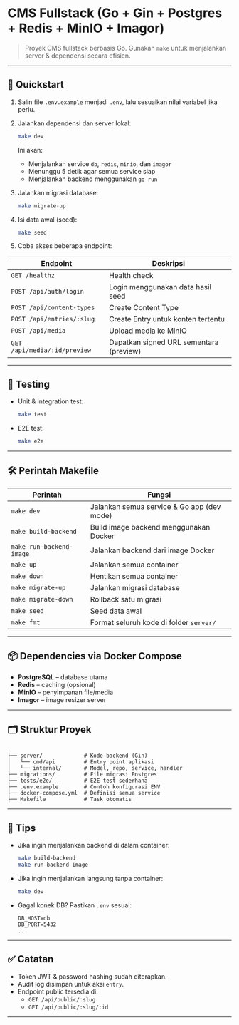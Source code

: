 # CMS Fullstack (Go + Gin + Postgres + Redis + MinIO + Imagor)

> Proyek CMS fullstack berbasis Go. Gunakan `make` untuk menjalankan server & dependensi secara efisien.

---

## 🚀 Quickstart

1. Salin file `.env.example` menjadi `.env`, lalu sesuaikan nilai variabel jika perlu.
2. Jalankan dependensi dan server lokal:
   ```bash
   make dev
   ```
   Ini akan:
   - Menjalankan service `db`, `redis`, `minio`, dan `imagor`
   - Menunggu 5 detik agar semua service siap
   - Menjalankan backend menggunakan `go run`

3. Jalankan migrasi database:
   ```bash
   make migrate-up
   ```

4. Isi data awal (seed):
   ```bash
   make seed
   ```

5. Coba akses beberapa endpoint:

| Endpoint                         | Deskripsi                                |
|----------------------------------|-------------------------------------------|
| `GET /healthz`                  | Health check                              |
| `POST /api/auth/login`         | Login menggunakan data hasil seed         |
| `POST /api/content-types`      | Create Content Type                        |
| `POST /api/entries/:slug`      | Create Entry untuk konten tertentu         |
| `POST /api/media`              | Upload media ke MinIO                      |
| `GET /api/media/:id/preview`   | Dapatkan signed URL sementara (preview)   |

---

## 🧪 Testing

- Unit & integration test:
  ```bash
  make test
  ```

- E2E test:
  ```bash
  make e2e
  ```

---

## 🛠️ Perintah Makefile

| Perintah                | Fungsi                                       |
|-------------------------|----------------------------------------------|
| `make dev`              | Jalankan semua service & Go app (dev mode)   |
| `make build-backend`    | Build image backend menggunakan Docker       |
| `make run-backend-image`| Jalankan backend dari image Docker           |
| `make up`               | Jalankan semua container                     |
| `make down`             | Hentikan semua container                     |
| `make migrate-up`       | Jalankan migrasi database                    |
| `make migrate-down`     | Rollback satu migrasi                        |
| `make seed`             | Seed data awal                               |
| `make fmt`              | Format seluruh kode di folder `server/`      |

---

## 📦 Dependencies via Docker Compose

- **PostgreSQL** – database utama
- **Redis** – caching (opsional)
- **MinIO** – penyimpanan file/media
- **Imagor** – image resizer server

---

## 🗂️ Struktur Proyek

```
.
├── server/             # Kode backend (Gin)
│   └── cmd/api         # Entry point aplikasi
│   └── internal/       # Model, repo, service, handler
├── migrations/         # File migrasi Postgres
├── tests/e2e/          # E2E test sederhana
├── .env.example        # Contoh konfigurasi ENV
├── docker-compose.yml  # Definisi semua service
├── Makefile            # Task otomatis
```

---

## 🧠 Tips

- Jika ingin menjalankan backend di dalam container:
  ```bash
  make build-backend
  make run-backend-image
  ```

- Jika ingin menjalankan langsung tanpa container:
  ```bash
  make dev
  ```

- Gagal konek DB? Pastikan `.env` sesuai:
  ```
  DB_HOST=db
  DB_PORT=5432
  ...
  ```

---

## ✅ Catatan

- Token JWT & password hashing sudah diterapkan.
- Audit log disimpan untuk aksi `entry`.
- Endpoint public tersedia di:
  - `GET /api/public/:slug`
  - `GET /api/public/:slug/:id`

---